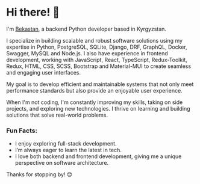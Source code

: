 # Hi there! 👋  
I'm [Bekastan](https://my-bio-hstf.vercel.app/), a backend Python developer based in Kyrgyzstan.   

I specialize in building scalable and robust software solutions using my expertise in Python, PostgreSQL, SQLite, Django, DRF, GraphQL, Docker, Swagger, MySQL and Node.js. I also have experience in frontend development, working with JavaScript, React, TypeScript, Redux-Toolkit, Redux, HTML, CSS, SCSS, Bootstrap and Material-MUI to create seamless and engaging user interfaces.

My goal is to develop efficient and maintainable systems that not only meet performance standards but also provide an enjoyable user experience.

When I'm not coding, I'm constantly improving my skills, taking on side projects, and exploring new technologies. I thrive on learning and building solutions that solve real-world problems.

### Fun Facts:
- I enjoy exploring full-stack development.
- I’m always eager to learn the latest in tech.
- I love both backend and frontend development, giving me a unique perspective on software architecture.

Thanks for stopping by! 😊
